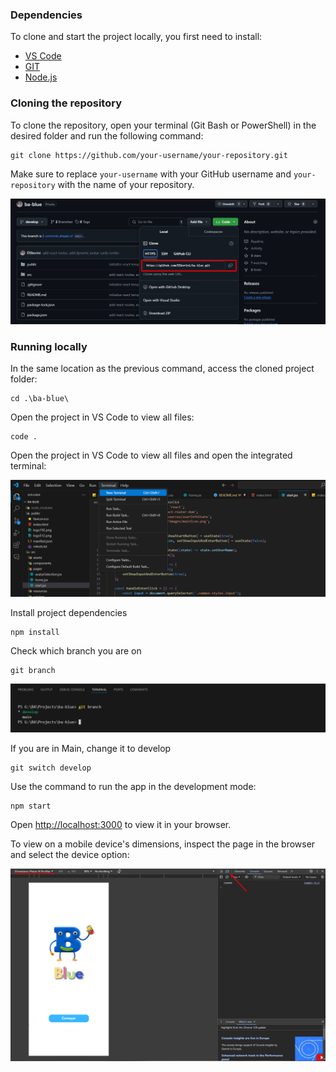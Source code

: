 ### Dependencies

To clone and start the project locally, you first need to install:

- [VS Code](https://code.visualstudio.com/)
- [GIT](https://git-scm.com/book/pt-pt/v2/Come%C3%A7ando-Instalar-o-Git)
- [Node.js](https://nodejs.org/pt)

### Cloning the repository

To clone the repository, open your terminal (Git Bash or PowerShell) in the desired folder and run the following command:

```
git clone https://github.com/your-username/your-repository.git
```

Make sure to replace `your-username` with your GitHub username and `your-repository` with the name of your repository.

![alt text](image.png)

### Running locally

In the same location as the previous command, access the cloned project folder:

```
cd .\ba-blue\
```

Open the project in VS Code to view all files:

```
code .
```

Open the project in VS Code to view all files and open the integrated terminal:

![alt text](image-2.png)

Install project dependencies

```
npm install
```

Check which branch you are on

```
git branch
```

![alt text](image-1.png)

If you are in Main, change it to develop

```
git switch develop
```

Use the command to run the app in the development mode:

```
npm start
```

Open [http://localhost:3000](http://localhost:3000) to view it in your browser.

To view on a mobile device's dimensions, inspect the page in the browser and select the device option:

![alt text](image-3.png)


